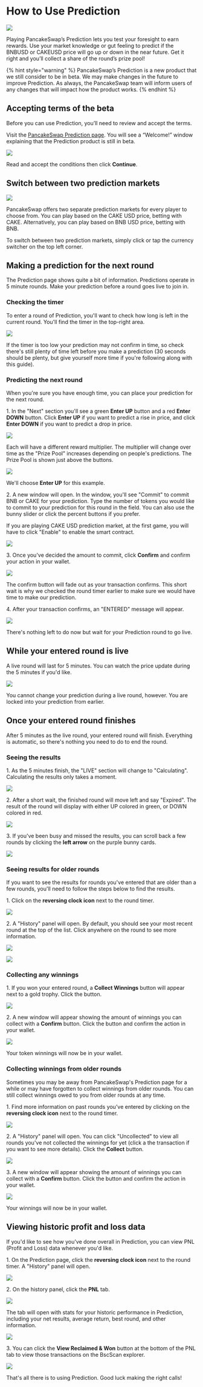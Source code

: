 # How to Use Prediction

![](../../.gitbook/assets/how-to-porediction-header.png)

Playing PancakeSwap’s Prediction lets you test your foresight to earn rewards. Use your market knowledge or gut feeling to predict if the BNBUSD or CAKEUSD price will go up or down in the near future. Get it right and you’ll collect a share of the round’s prize pool!

{% hint style="warning" %}
PancakeSwap’s Prediction is a new product that we still consider to be in beta. We may make changes in the future to improve Prediction. As always, the PancakeSwap team will inform users of any changes that will impact how the product works.
{% endhint %}

## Accepting terms of the beta

Before you can use Prediction, you’ll need to review and accept the terms.

Visit the [PancakeSwap Prediction page](https://pancakeswap.finance/prediction). You will see a “Welcome!” window explaining that the Prediction product is still in beta.

![](../../.gitbook/assets/1-how-to-use-predictions.png)

Read and accept the conditions then click **Continue**.

## Switch between two prediction markets

![](<../../.gitbook/assets/MBP4-2022.06.27-114859-Google Chrome-Prediction  PancakeSwap - $3.405.gif>)

PancakeSwap offers two separate prediction markets for every player to choose from. You can play based on the CAKE USD price, betting with CAKE. Alternatively, you can play based on BNB USD price, betting with BNB.

To switch between two prediction markets, simply click or tap the currency switcher on the top left corner.

## Making a prediction for the next round

The Prediction page shows quite a bit of information. Predictions operate in 5 minute rounds. Make your prediction before a round goes live to join in.

### Checking the timer

To enter a round of Prediction, you'll want to check how long is left in the current round. You'll find the timer in the top-right area.

![](<../../.gitbook/assets/image (41).png>)

If the timer is too low your prediction may not confirm in time, so check there's still plenty of time left before you make a prediction (30 seconds should be plenty, but give yourself more time if you're following along with this guide).

### Predicting the next round

When you're sure you have enough time, you can place your prediction for the next round.

1\. In the "Next" section you'll see a green **Enter UP** button and a red **Enter DOWN** button. Click **Enter UP** if you want to predict a rise in price, and click **Enter DOWN** if you want to predict a drop in price.

![](<../../.gitbook/assets/image (43).png>)

Each will have a different reward multiplier. The multiplier will change over time as the "Prize Pool" increases depending on people's predictions. The Prize Pool is shown just above the buttons.

![](<../../.gitbook/assets/image (45).png>)

We'll choose **Enter UP** for this example.

2\. A new window will open. In the window, you'll see "Commit" to commit BNB or CAKE for your prediction. Type the number of tokens you would like to commit to your prediction for this round in the field. You can also use the bunny slider or click the percent buttons if you prefer.

If you are playing CAKE USD prediction market, at the first game, you will have to click "Enable" to enable the smart contract.

![](<../../.gitbook/assets/image (44).png>)

3\. Once you've decided the amount to commit, click **Confirm** and confirm your action in your wallet.

![](<../../.gitbook/assets/image (46).png>)

The confirm button will fade out as your transaction confirms. This short wait is why we checked the round timer earlier to make sure we would have time to make our prediction.

4\. After your transaction confirms, an "ENTERED" message will appear.

![](<../../.gitbook/assets/image (47).png>)

There's nothing left to do now but wait for your Prediction round to go live.

## While your entered round is live

A live round will last for 5 minutes. You can watch the price update during the 5 minutes if you'd like.&#x20;

![](<../../.gitbook/assets/image (48).png>)

You cannot change your prediction during a live round, however. You are locked into your prediction from earlier.

## Once your entered round finishes

After 5 minutes as the live round, your entered round will finish. Everything is automatic, so there's nothing you need to do to end the round.

### Seeing the results

1\. As the 5 minutes finish, the "LIVE" section will change to "Calculating". Calculating the results only takes a moment.

![](<../../.gitbook/assets/image (49).png>)

2\. After a short wait, the finished round will move left and say "Expired". The result of the round will display with either UP colored in green, or DOWN colored in red.

![](<../../.gitbook/assets/image (51).png>)

3\. If you've been busy and missed the results, you can scroll back a few rounds by clicking the **left arrow** on the purple bunny cards.

![](<../../.gitbook/assets/image (53).png>)

### Seeing results for older rounds

If you want to see the results for rounds you've entered that are older than a few rounds, you'll need to follow the steps below to find the results.

1\. Click on the **reversing clock icon** next to the round timer.

![](<../../.gitbook/assets/image (54).png>)

2\. A "History" panel will open. By default, you should see your most recent round at the top of the list. Click anywhere on the round to see more information.

![](<../../.gitbook/assets/image (56).png>)

![](<../../.gitbook/assets/image (57).png>)

### Collecting any winnings

1\. If you won your entered round, a **Collect Winnings** button will appear next to a gold trophy. Click the button.

![](<../../.gitbook/assets/image (50).png>)

2\. A new window will appear showing the amount of winnings you can collect with a **Confirm** button. Click the button and confirm the action in your wallet.

![](<../../.gitbook/assets/image (52).png>)

Your token winnings will now be in your wallet.

### Collecting winnings from older rounds

Sometimes you may be away from PancakeSwap's Prediction page for a while or may have forgotten to collect winnings from older rounds. You can still collect winnings owed to you from older rounds at any time.

1\. Find more information on past rounds you've entered by clicking on the **reversing clock icon** next to the round timer.

![](<../../.gitbook/assets/image (54).png>)

2\. A "History" panel will open. You can click "Uncollected" to view all rounds you've not collected the winnings for yet (click a the transaction if you want to see more details). Click the **Collect** button.

![](<../../.gitbook/assets/image (61).png>)

3\. A new window will appear showing the amount of winnings you can collect with a **Confirm** button. Click the button and confirm the action in your wallet.

![](<../../.gitbook/assets/image (52).png>)

Your winnings will now be in your wallet.

## Viewing historic profit and loss data

If you'd like to see how you've done overall in Prediction, you can view PNL (Profit and Loss) data whenever you'd like.

1\. On the Prediction page, click the **reversing clock icon** next to the round timer. A "History" panel will open.

![](<../../.gitbook/assets/image (54).png>)

2\. On the history panel, click the **PNL** tab.

![](<../../.gitbook/assets/image (62).png>)

The tab will open with stats for your historic performance in Prediction, including your net results, average return, best round, and other information.

![](<../../.gitbook/assets/image (64).png>)

3\. You can click the **View Reclaimed & Won** button at the bottom of the PNL tab to view those transactions on the BscScan explorer.

![](<../../.gitbook/assets/image (63).png>)

That's all there is to using Prediction. Good luck making the right calls!



&#x20;
